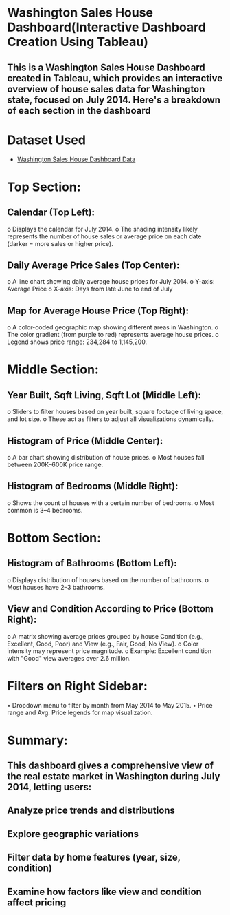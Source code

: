 # Washington Sales House Dashboard(Interactive Dashboard Creation Using Tableau)
## This is a Washington Sales House Dashboard created in Tableau, which provides an interactive overview of house sales data for Washington state, focused on July 2014. Here's a breakdown of each section in the dashboard

# Dataset Used
- <a href="https://github.com/Nagarjun31/Data-Analysis-Dashboard/blob/main/Washington%20sales%20house%20dashboard.twbx">Washington Sales House Dashboard Data</a>

# Top Section:
## Calendar (Top Left):
o	Displays the calendar for July 2014.
o	The shading intensity likely represents the number of house sales or average price on each date (darker = more sales or higher price).
## Daily Average Price Sales (Top Center):
o	A line chart showing daily average house prices for July 2014.
o	Y-axis: Average Price
o	X-axis: Days from late June to end of July
## Map for Average House Price (Top Right):
o	A color-coded geographic map showing different areas in Washington.
o	The color gradient (from purple to red) represents average house prices.
o	Legend shows price range: 234,284 to 1,145,200.

# Middle Section:
## Year Built, Sqft Living, Sqft Lot (Middle Left):
o	Sliders to filter houses based on year built, square footage of living space, and lot size.
o	These act as filters to adjust all visualizations dynamically.
## Histogram of Price (Middle Center):
o	A bar chart showing distribution of house prices.
o	Most houses fall between 200K–600K price range.
## Histogram of Bedrooms (Middle Right):
o	Shows the count of houses with a certain number of bedrooms.
o	Most common is 3–4 bedrooms.

# Bottom Section:
## Histogram of Bathrooms (Bottom Left):
o	Displays distribution of houses based on the number of bathrooms.
o	Most houses have 2–3 bathrooms.
## View and Condition According to Price (Bottom Right):
o	A matrix showing average prices grouped by house Condition (e.g., Excellent, Good, Poor) and View (e.g., Fair, Good, No View).
o	Color intensity may represent price magnitude.
o	Example: Excellent condition with "Good" view averages over 2.6 million.

# Filters on Right Sidebar:
•	Dropdown menu to filter by month from May 2014 to May 2015.
•	Price range and Avg. Price legends for map visualization.

# Summary:
## This dashboard gives a comprehensive view of the real estate market in Washington during July 2014, letting users:
## Analyze price trends and distributions
## Explore geographic variations
## Filter data by home features (year, size, condition)
## Examine how factors like view and condition affect pricing
